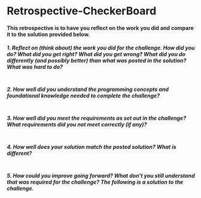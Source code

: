 # Retrospective-CheckerBoard

#### This retrospective is to have you reflect on the work you did and compare it to the solution provided below.

##### 1. Reflect on (think about) the work you did for the challenge. How did you do? What did you get right? What did you get wrong? What did you do differently (and possibly better) than what was posted in the solution? What was hard to do?
```sh
```
##### 2. How well did you understand the programming concepts and foundational knowledge needed to complete the challenge?
```sh
```
##### 3. How well did you meet the requirements as set out in the challenge? What requirements did you not meet correctly (if any)?
```sh
```
##### 4. How well does your solution match the posted solution? What is different?
```sh
```
##### 5. How could you improve going forward? What don't you still understand that was required for the challenge? The following is a solution to the challenge.
```sh
```
